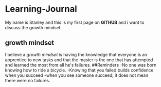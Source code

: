 # Learning-Journal
My name is Stanley and this is my first page on **GITHUB** and i want to discuss the growth mindset.
## growth mindset
I believe a *growth mindset* is having the knowledge that everyone is an apprentice to new tasks and that the master is the one that has attempted and learned the most from all he's failures.
##Reminders
-No one was born knowing how to ride a bicycle.
-Knowing that you failed builds confidence when you succeed
-when you see someone succeed, it does not mean there were no failures.
